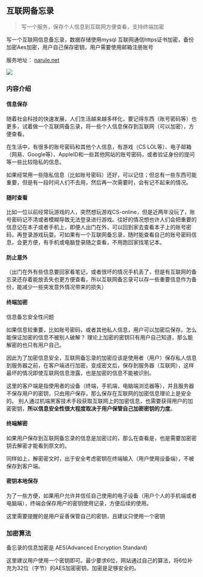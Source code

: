 ## 互联网备忘录

> 写一个服务，保存个人信息到互联网方便查看，支持终端加密



写一个互联网信息备忘录，数据存储使用mysql 互联网通信https证书加密，备份加密Aes加密，用户自己保存密钥，用户需要使用邮箱注册账号

服务地址： [narule.net](http://narule.net)

![](C:\Users\Narule\Desktop\互联网备忘录.png)



### 内容介绍

#### 信息保存

随着社会科技的快速发展，人们生活越来越多样化，要记得东西（账号密码等）也更多，试着做一个互联网备忘录，将一些个人信息保存到互联网（可以加密），方便查看。

在生活中，有很多的账号密码和其他个人信息，有游戏（CS LOL等）、电子邮箱（网易、Google等）、AppleID和一些其他网站的账号密码，或者验证身份的提问等一些比较隐私的信息。

如果经常用一些隐私信息（比如账号密码）还好，可以记住；但总有一些东西可能重要，但是有一段时间人们不去用，然后再一次需要时，会有记不起来的情况。

#### 随时查看

比如一位以前经常玩游戏的人，突然想玩游戏CS-online，但是近两年没玩了，账号密码记不清或者模糊导致无法登录进行游戏。往好的情况想也许人们会把重要的信息记在本子或者手机上，即便人出门在外，可以回到家去查看本子上的账号密码，再登录游戏玩耍。可如果有一个互联网备忘录，随时能查看自己的账号密码信息，会更方便，有手机或电脑登录随之查看，不用跑回家找笔记本。

#### 防止意外

（出门在外有些信息要回家看笔记，或者很坏的情况手机丢了，但是有互联网的备忘录还存着能放丢失也更方便查看，所以互联网备忘录可以存一些重要信息作为备份，能减少一些突发意外情况带来的损失）

#### 终端加密

信息备忘安全性问题

如果信息较重要，比如账号密码，或者其他私人信息，用户可以加密后保存。怎么能保证加密的信息不被别人破解？ 理论上加密的密钥只有用户自己知道，那么能解密的也只有用户自己。

因此为了加密信息安全，互联网备忘录的加密应该是使用者（用户）保存私人信息到服务器之前，在客户端进行加密，变成密文后，保存到服务器（互联网），这样最坏的情况即使互联网信息泄露，也是加密的信息不能被识别。

这里的客户端是指使用者的设备（终端，手机端，电脑端浏览器等），并且服务器不保存用户的密钥，只由用户保存，那么保存在互联网的加密信息理论上是安全的。 别人通过机端黑客技术手段获取互联网上的加密信息，也需要获得用户的加密密钥，**所以信息安全性很大程度取决于用户保管自己加密密钥的力度**。



#### 终端解密

如果用户保存到互联网备忘录的信息是加密过的，那么在查看是，也是需要加密密钥去解密才能看到原文的。

同样如上，解密密文时，出于安全考虑密钥在终端输入（用户使用设备端），不被保存到客户端。



#### 密钥本地保存

为了一些方便，如果用户允许并信任自己使用的电子设备（用户个人的手机端或者电脑端），终端会保存用户的密钥使用记录，方便后续的使用。

这里需要提醒的是用户妥善保管自己的密钥，且建议只使用一个密钥



### 加密算法

备忘录的信息加密是 AES(Advanced Encryption Standard) 

这里建议用户使用一个密钥即可。最少要求6位，网站通过自己的算法，将6位补充为32位（字节）的AES加密密钥，加密是足够安全的。


